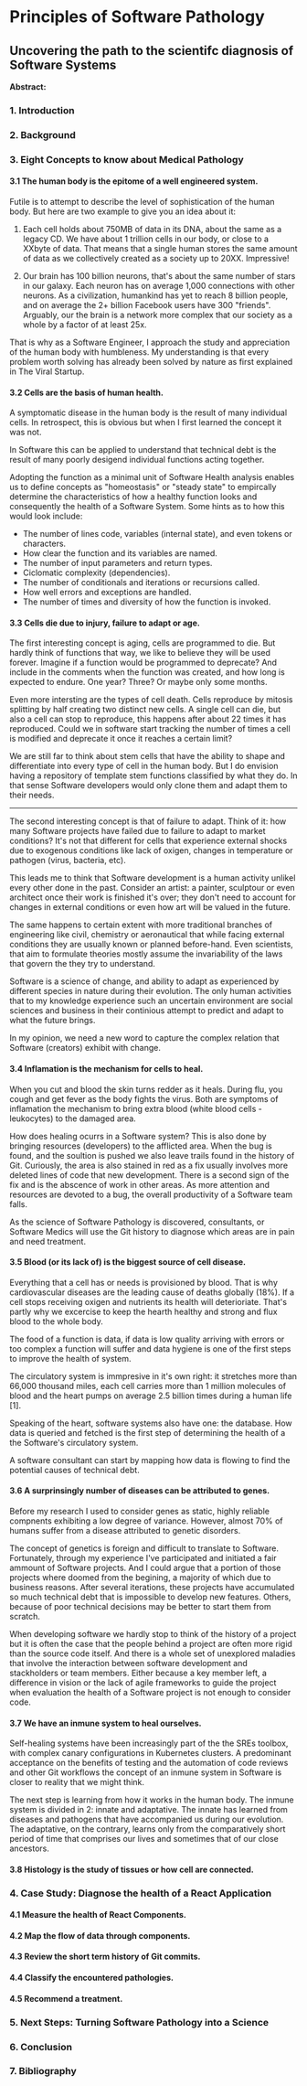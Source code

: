 # Principles of Software Pathology
## Uncovering the path to the scientifc diagnosis of Software Systems

**Abstract:**


### 1. Introduction


### 2. Background


### 3. Eight Concepts to know about Medical Pathology

#### 3.1 The human body is the epitome of a well engineered system.
Futile is to attempt to describe the level of sophistication of the human body. But here are two example to give you an idea about it:

1) Each cell holds about 750MB of data in its DNA, about the same as a legacy CD.
We have about 1 trillion cells in our body, or close to a XXbyte of data.
That means that a single human stores the same amount of data as we collectively created as a society up to 20XX. Impressive!

2) Our brain has 100 billion neurons, that's about the same number of stars in our galaxy. Each neuron has on average 1,000 connections with other neurons. As a civilization, humankind has yet to reach 8 billion people, and on average the 2+ billion Facebook users have 300 "friends". Arguably, our the brain is a network more complex that our society as a whole by a factor of at least 25x.

That is why as a Software Engineer, I approach the study and appreciation of the human body with humbleness. My understanding is that every problem worth solving has already been solved by nature as first explained in The Viral Startup.


#### 3.2 Cells are the basis of human health.

A symptomatic disease in the human body is the result of many individual cells. In retrospect, this is obvious but when I first learned the concept it was not. 

In Software this can be applied to understand that technical debt is the result of many poorly desigend individual functions acting together.

Adopting the function as a minimal unit of Software Health analysis enables us to define concepts as "homeostasis" or "steady state" to empircally determine the characteristics of how a healthy function looks and consequently the health of a Software System. Some hints as to how this would look include:

* The number of lines code, variables (internal state), and even tokens or characters.
* How clear the function and its variables are named.
* The number of input parameters and return types.
* Ciclomatic complexity (dependencies). 
* The number of conditionals and iterations or recursions called.
* How well errors and exceptions are handled.
* The number of times and diversity of how the function is invoked.


#### 3.3 Cells die due to injury, failure to adapt or age.

The first interesting concept is aging, cells are programmed to die. But hardly think of functions that way, we like to believe they will be used forever. Imagine if a function would be programmed to deprecate? And include in the comments when the function was created, and how long is expected to endure. One year? Three? Or maybe only some months.

Even more intersting are the types of cell death. Cells reproduce by mitosis splitting by half creating two distinct new cells. A single cell can die, but also a cell can stop to reproduce, this happens after about 22 times it has reproduced. Could we in software start tracking the number of times a cell is modified and deprecate it once it reaches a certain limit?

We are still far to think about stem cells that have the ability to shape and differentiate into every type of cell in the human body. But I do envision having a repository of template stem functions classified by what they do. In that sense Software developers would only clone them and adapt them to their needs.

***

The second interesting concept is that of failure to adapt. Think of it: how many Software projects have failed due to failure to adapt to market conditions? It's not that different for cells that experience external shocks due to exogenous conditions like lack of oxigen, changes in temperature or pathogen (virus, bacteria, etc).

This leads me to think that Software development is a human activity unlikel every other done in the past. Consider an artist: a painter, sculptour or even architect once their work is finished it's over; they don't need to account for changes in external conditions or even how art will be valued in the future.

The same happens to certain extent with more traditional branches of engineering like civil, chemistry or aeronautical that while facing external conditions they are usually known or planned before-hand. Even scientists, that aim to formulate theories mostly assume the invariability of the laws that govern the they try to understand.

Software is a science of change, and ability to adapt as experienced by different species in nature during their evolution. The only human activities that to my knowledge experience such an uncertain environment are social sciences and business in their continious attempt to predict and adapt to what the future brings.

In my opinion, we need a new word to capture the complex relation that Software (creators) exhibit with change.


#### 3.4 Inflamation is the mechanism for cells to heal.

When you cut and blood the skin turns redder as it heals. During flu, you cough and get fever as the body fights the virus. Both are symptoms of inflamation the mechanism to bring extra blood (white blood cells - leukocytes) to the damaged area.

How does healing ocurrs in a Software system? This is also done by bringing resources (developers) to the afflicted area. When the bug is found, and the soultion is pushed we also leave trails found in the history of Git. Curiously, the area is also stained in red as a fix usually involves more deleted lines of code that new development. There is a second sign of the fix and is the abscence of work in other areas. As more attention and resources are devoted to a bug, the overall productivity of a Software team falls.

As the science of Software Pathology is discovered, consultants, or Software Medics will use the Git history to diagnose which areas are in pain and need treatment. 


#### 3.5 Blood (or its lack of) is the biggest source of cell disease.

Everything that a cell has or needs is provisioned by blood. That is why cardiovascular diseases are the leading cause of deaths globally (18%). If a cell stops receiving oxigen and nutrients its health will deterioriate. That's partly why we excercise to keep the hearth healthy and strong and flux blood to the whole body.

The food of a function is data, if data is low quality arriving with errors or too complex a function will suffer and data hygiene is one of the first steps to improve the health of system.

The circulatory system is immpresive in it's own right: it stretches more than 66,000 thousand miles, each cell carries more than 1 million molecules of blood and the heart pumps on average 2.5 billion times during a human life [1].

Speaking of the heart, software systems also have one: the database. How data is queried and fetched is the first step of determining the health of a the Software's circulatory system.

A software consultant can start by mapping how data is flowing to find the potential causes of technical debt.


#### 3.6 A surprinsingly number of diseases can be attributed to genes.

Before my research I used to consider genes as static, highly reliable compnents exhibiting a low degree of variance. However, almost 70% of humans suffer from a disease attributed to genetic disorders.

The concept of genetics is foreign and difficult to translate to Software. Fortunately, through my experience I've participated and initiated a fair ammount of Software projects. And I could argue that a portion of those projects where doomed from the begining, a majority of which due to business reasons. After several iterations, these projects have accumulated so much technical debt that is impossible to develop new features. Others, because of poor technical decisions may be better to start them from scratch.

When developing software we hardly stop to think of the history of a project but it is often the case that the people behind a project are often more rigid than the source code itself. And there is a whole set of unexplored maladies that involve the interaction between software development and stackholders or team members. Either because a key member left, a difference in vision or the lack of agile frameworks to guide the project when evaluation the health of a Software project is not enough to consider code.


#### 3.7 We have an inmune system to heal ourselves.

Self-healing systems have been increasingly part of the the SREs toolbox, with complex canary configurations in Kubernetes clusters. A predominant acceptance on the benefits of testing and the automation of code reviews and other Git workflows the concept of an inmune system in Software is closer to reality that we might think.

The next step is learning from how it works in the human body. The inmune system is divided in 2: innate and adaptative. The innate has learned from diseases and pathogens that have accompanied us during our evolution. The adaptative, on the contrary, learns only from the comparatively short period of time that comprises our lives and sometimes that of our close ancestors.



#### 3.8 Histology is the study of tissues or how cell are connected.



### 4. Case Study: Diagnose the health of a React Application

#### 4.1 Measure the health of React Components.


#### 4.2 Map the flow of data through components.


#### 4.3 Review the short term history of Git commits.


#### 4.4 Classify the encountered pathologies.


#### 4.5 Recommend a treatment.


### 5. Next Steps: Turning Software Pathology into a Science


### 6. Conclusion


### 7. Bibliography


